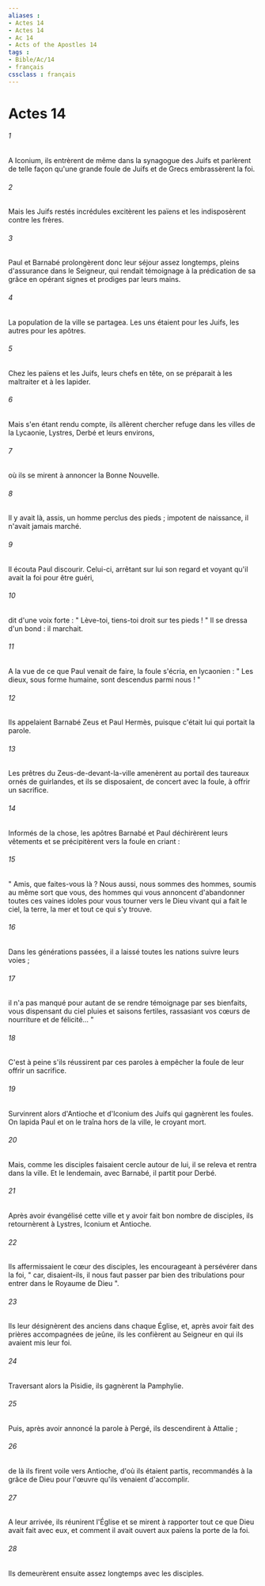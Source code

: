 ```yaml
---
aliases : 
- Actes 14
- Actes 14
- Ac 14
- Acts of the Apostles 14
tags : 
- Bible/Ac/14
- français
cssclass : français
---
```


# Actes 14

###### 1
A Iconium, ils entrèrent de même dans la synagogue des Juifs et parlèrent de telle façon qu'une grande foule de Juifs et de Grecs embrassèrent la foi. 
###### 2
Mais les Juifs restés incrédules excitèrent les païens et les indisposèrent contre les frères. 
###### 3
Paul et Barnabé prolongèrent donc leur séjour assez longtemps, pleins d'assurance dans le Seigneur, qui rendait témoignage à la prédication de sa grâce en opérant signes et prodiges par leurs mains. 
###### 4
La population de la ville se partagea. Les uns étaient pour les Juifs, les autres pour les apôtres. 
###### 5
Chez les païens et les Juifs, leurs chefs en tête, on se préparait à les maltraiter et à les lapider. 
###### 6
Mais s'en étant rendu compte, ils allèrent chercher refuge dans les villes de la Lycaonie, Lystres, Derbé et leurs environs, 
###### 7
où ils se mirent à annoncer la Bonne Nouvelle. 
###### 8
Il y avait là, assis, un homme perclus des pieds ; impotent de naissance, il n'avait jamais marché. 
###### 9
Il écouta Paul discourir. Celui-ci, arrêtant sur lui son regard et voyant qu'il avait la foi pour être guéri, 
###### 10
dit d'une voix forte : " Lève-toi, tiens-toi droit sur tes pieds ! " Il se dressa d'un bond : il marchait. 
###### 11
A la vue de ce que Paul venait de faire, la foule s'écria, en lycaonien : " Les dieux, sous forme humaine, sont descendus parmi nous ! " 
###### 12
Ils appelaient Barnabé Zeus et Paul Hermès, puisque c'était lui qui portait la parole. 
###### 13
Les prêtres du Zeus-de-devant-la-ville amenèrent au portail des taureaux ornés de guirlandes, et ils se disposaient, de concert avec la foule, à offrir un sacrifice. 
###### 14
Informés de la chose, les apôtres Barnabé et Paul déchirèrent leurs vêtements et se précipitèrent vers la foule en criant : 
###### 15
" Amis, que faites-vous là ? Nous aussi, nous sommes des hommes, soumis au même sort que vous, des hommes qui vous annoncent d'abandonner toutes ces vaines idoles pour vous tourner vers le Dieu vivant qui a fait le ciel, la terre, la mer et tout ce qui s'y trouve. 
###### 16
Dans les générations passées, il a laissé toutes les nations suivre leurs voies ; 
###### 17
il n'a pas manqué pour autant de se rendre témoignage par ses bienfaits, vous dispensant du ciel pluies et saisons fertiles, rassasiant vos cœurs de nourriture et de félicité... " 
###### 18
C'est à peine s'ils réussirent par ces paroles à empêcher la foule de leur offrir un sacrifice. 
###### 19
Survinrent alors d'Antioche et d'Iconium des Juifs qui gagnèrent les foules. On lapida Paul et on le traîna hors de la ville, le croyant mort. 
###### 20
Mais, comme les disciples faisaient cercle autour de lui, il se releva et rentra dans la ville. Et le lendemain, avec Barnabé, il partit pour Derbé. 
###### 21
Après avoir évangélisé cette ville et y avoir fait bon nombre de disciples, ils retournèrent à Lystres, Iconium et Antioche. 
###### 22
Ils affermissaient le cœur des disciples, les encourageant à persévérer dans la foi, " car, disaient-ils, il nous faut passer par bien des tribulations pour entrer dans le Royaume de Dieu ". 
###### 23
Ils leur désignèrent des anciens dans chaque Église, et, après avoir fait des prières accompagnées de jeûne, ils les confièrent au Seigneur en qui ils avaient mis leur foi. 
###### 24
Traversant alors la Pisidie, ils gagnèrent la Pamphylie. 
###### 25
Puis, après avoir annoncé la parole à Pergé, ils descendirent à Attalie ; 
###### 26
de là ils firent voile vers Antioche, d'où ils étaient partis, recommandés à la grâce de Dieu pour l'œuvre qu'ils venaient d'accomplir. 
###### 27
A leur arrivée, ils réunirent l'Église et se mirent à rapporter tout ce que Dieu avait fait avec eux, et comment il avait ouvert aux païens la porte de la foi. 
###### 28
Ils demeurèrent ensuite assez longtemps avec les disciples. 

